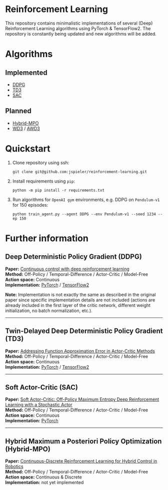 # Reinforcement Learning
This repository contains minimalistic implementations of several (Deep) Reinforcement Learning algorithms using PyTorch & TensorFlow2. The repository is constantly being updated and new algorithms will be added.

# Algorithms

## Implemented
- [DDPG](#ddpg)
- [TD3](#td3)
- [SAC](#sac)

## Planned
- [Hybrid-MPO](#hybrid-mpo)
- [WD3](https://arxiv.org/pdf/2006.12622.pdf) / [AWD3](https://arxiv.org/pdf/2111.06780.pdf)

# Quickstart
1. Clone repository using ssh:
    ```
    git clone git@github.com:jspieler/reinforcement-learning.git
    ```
2. Install requirements using `pip`:
    ```
    python -m pip install -r requirements.txt
    ```
3. Run algorithms for `OpenAI gym` environments, e.g. DDPG on `Pendulum-v1` for 150 episodes:
    ```
    python train_agent.py --agent DDPG --env Pendulum-v1 --seed 1234 --ep 150
    ```

# Further information

<a name='ddpg'></a>
## Deep Deterministic Policy Gradient (DDPG)
**Paper:** [Continuous control with deep reinforcement learning](https://arxiv.org/pdf/1509.02971.pdf)<br>
**Method:** Off-Policy / Temporal-Difference / Actor-Critic / Model-Free<br>
**Action space:** Continuous <br>
**Implementation:** [PyTorch](https://github.com/jspieler/reinforcement-learning/blob/main/PyTorch/agents/ddpg.py) / [TensorFlow2](https://github.com/jspieler/reinforcement-learning/blob/main/TensorFlow2/agents/ddpg.py)

**Note:** Implementation is not exactly the same as described in the original paper since specific implementation details are not included (actions are already included in the first layer of the critic network, different weight initialization, no batch normalization, etc.).

<hr>

<a name='td3'></a>
## Twin-Delayed Deep Deterministic Policy Gradient (TD3)
**Paper:** [Addressing Function Approximation Error in Actor-Critic Methods](https://arxiv.org/pdf/1802.09477.pdf)<br>
**Method:** Off-Policy / Temporal-Difference / Actor-Critic / Model-Free<br>
**Action space:** Continuous <br>
**Implementation:**  [PyTorch](https://github.com/jspieler/reinforcement-learning/blob/main/PyTorch/agents/td3.py) / [TensorFlow2](https://github.com/jspieler/reinforcement-learning/blob/main/TensorFlow2/agents/td3.py)

<hr>

<a name='sac'></a>
## Soft Actor-Critic (SAC)
**Paper:** [Soft Actor-Critic: Off-Policy Maximum Entropy Deep Reinforcement Learning with a Stochastic Actor](https://arxiv.org/pdf/1801.01290.pdf)<br>
**Method:** Off-Policy / Temporal-Difference / Actor-Critic / Model-Free<br>
**Action space:** Continuous <br>
**Implementation:** [PyTorch](https://github.com/jspieler/reinforcement-learning/blob/main/PyTorch/agents/sac.py)

<hr>

<a name='hybrid-mpo'></a>
## Hybrid Maximum a Posteriori Policy Optimization (Hybrid-MPO)
**Paper:** [Continuous-Discrete Reinforcement Learning for Hybrid Control in Robotics](https://arxiv.org/pdf/2001.00449.pdf)<br>
**Method:** Off-Policy / Temporal-Difference / Actor-Critic / Model-Free<br>
**Action space:** Continuous & Discrete <br>
**Implementation:** not yet implemented

